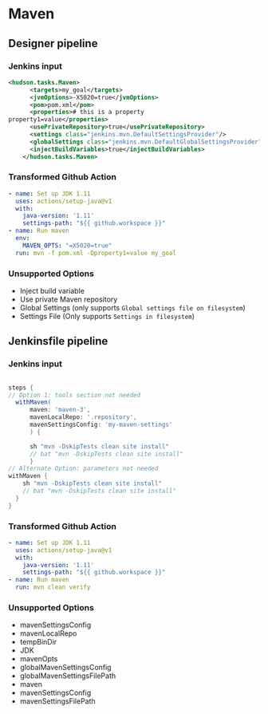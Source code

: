 # Maven

## Designer pipeline

### Jenkins input

```xml
<hudson.tasks.Maven>
      <targets>my_goal</targets>
      <jvmOptions>-X5020=true</jvmOptions>
      <pom>pom.xml</pom>
      <properties># this is a property
property1=value</properties>
      <usePrivateRepository>true</usePrivateRepository>
      <settings class="jenkins.mvn.DefaultSettingsProvider"/>
      <globalSettings class="jenkins.mvn.DefaultGlobalSettingsProvider"/>
      <injectBuildVariables>true</injectBuildVariables>
    </hudson.tasks.Maven>
```

### Transformed Github Action

```yaml
- name: Set up JDK 1.11
  uses: actions/setup-java@v1
  with:
    java-version: '1.11'
    settings-path: "${{ github.workspace }}"
- name: Run maven
  env:
    MAVEN_OPTS: "=X5020=true"
  run: mvn -f pom.xml -Dproperty1=value my_goal
```

### Unsupported Options

- Inject build variable
- Use private Maven repository
- Global Settings (only supports `Global settings file on filesystem`)
- Settings File (Only supports `Settings in filesystem`)

## Jenkinsfile pipeline

### Jenkins input

```groovy

steps {
// Option 1: tools section not needed
  withMaven(
      maven: 'maven-3',
      mavenLocalRepo: '.repository',
      mavenSettingsConfig: 'my-maven-settings'
      ) {

      sh "mvn -DskipTests clean site install"
      // bat "mvn -DskipTests clean site install"
      }
// Alternate Option: parameters not needed
withMaven {
    sh "mvn -DskipTests clean site install"
    // bat "mvn -DskipTests clean site install"
  }
}

```

### Transformed Github Action

```yaml
- name: Set up JDK 1.11
  uses: actions/setup-java@v1
  with:
    java-version: '1.11'
    settings-path: "${{ github.workspace }}"
- name: Run maven
  run: mvn clean verify
```

### Unsupported Options

- mavenSettingsConfig
- mavenLocalRepo
- tempBinDir
- JDK
- mavenOpts
- globalMavenSettingsConfig
- globalMavenSettingsFilePath
- maven
- mavenSettingsConfig
- mavenSettingsFilePath
